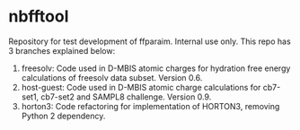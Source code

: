# nbfftool

Repository for test development of ffparaim. Internal use only.
This repo has 3 branches explained below:

1. freesolv: Code used in D-MBIS atomic charges for hydration free energy calculations of freesolv data subset. Version 0.6.
2. host-guest: Code used in D-MBIS atomic charge calculations for cb7-set1, cb7-set2 and SAMPL8 challenge. Version 0.9.
3. horton3: Code refactoring for implementation of HORTON3, removing Python 2 dependency. 
